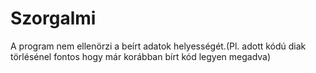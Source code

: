 # Szorgalmi

A program nem ellenörzi a beírt adatok helyességét.(Pl. adott kódú diak törlésénel fontos hogy már korábban bírt kód legyen megadva)
